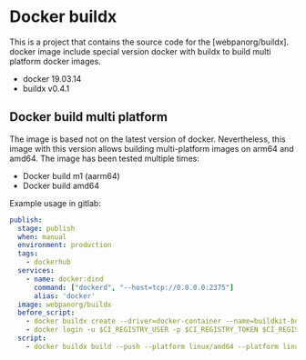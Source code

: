 # Docker buildx

This is a project that contains the source code for the [webpanorg/buildx]. docker image include special version docker with buildx to build multi platform docker images.
* docker 19.03.14
* buildx v0.4.1

## Docker build multi platform
The image is based not on the latest version of docker. Nevertheless, this image with this version allows building multi-platform images on arm64 and amd64. The image has been tested multiple times:
* Docker build m1 (aarm64)
* Docker build amd64

Example usage in gitlab:

```yaml
publish:
  stage: publish
  when: manual
  environment: production
  tags:
    - dockerhub
  services:
    - name: docker:dind
      command: ["dockerd", "--host=tcp://0.0.0.0:2375"]
      alias: 'docker'
  image: webpanorg/buildx
  before_script:
    - docker buildx create --driver=docker-container --name=buildkit-builder --use
    - docker login -u $CI_REGISTRY_USER -p $CI_REGISTRY_TOKEN $CI_REGISTRY
  script:
    - docker buildx build --push --platform linux/amd64 --platform linux/arm64 --tag ${IMAGE_NAME}:latest .
```
